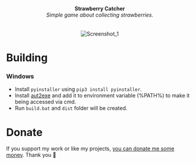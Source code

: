 <p align="center">
	<b>Strawberry Catcher</b>
	<br>
  <i>Simple game about collecting strawberries.</i>
	<br><br><br>
	<img alt="Screenshot_1" src="https://user-images.githubusercontent.com/48186982/103015354-90883080-4540-11eb-8a8d-d261192f9ddd.gif">
</p>

# Building
### Windows
* Install `pyinstaller` using `pip3 install pyinstaller`.
* Install [aut2exe](https://www.autoitscript.com/site/autoit/downloads/) and add it to environment variable (%PATH%) to make it being accessed via cmd.
* Run `build.bat` and `dist` folder will be created.

# Donate
If you support my work or like my projects, [you can donate me some money](https://github.com/hXR16F/donate/blob/master/README.md). Thank you 💙
